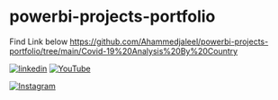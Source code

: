 # powerbi-projects-portfolio

Find Link below 
https://github.com/Ahammedjaleel/powerbi-projects-portfolio/tree/main/Covid-19%20Analysis%20By%20Country



[![linkedin](https://img.shields.io/badge/linkedin-0A66C2?style=for-the-badge&logo=linkedin&logoColor=white)](https://www.linkedin.com/in/ahammed-jaleel-33772b5b/)
[![YouTube](https://img.shields.io/badge/youtube-FF0000?style=for-the-badge&logo=youtube&logoColor=white)](https://www.youtube.com/@mobsanalytics)

[![Instagram](https://img.shields.io/badge/instagram-C13584?style=for-the-badge&logo=instagram&logoColor=white)](https://www.instagram.com/@mobsanalytics)





